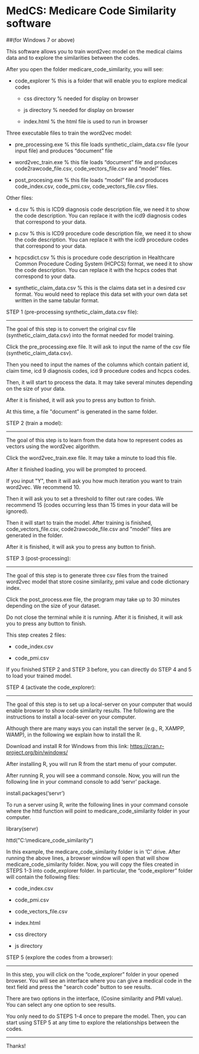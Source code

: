 # MedCS: Medicare Code Similarity software 

##(for Windows 7 or above) 

This software allows you to train word2vec model on the medical claims data and to explore the similarities between the codes. 

  

After you open the folder medicare_code_similarity, you will see: 

- code_explorer	% this is a folder that will enable you to explore medical codes 

   - css directory	% needed for display on browser 

   - js directory	% needed for display on browser 

   - index.html    % the html file is used to run in browser 

  

Three executable files to train the word2vec model: 

- pre_processing.exe	% this file loads synthetic_claim_data.csv file (your input file) and produces “document” file 

- word2vec_train.exe	% this file loads “document” file and produces code2rawcode_file.csv, code_vectors_file.csv  and “model” files. 

- post_procesing.exe	% this file loads “model” file and produces code_index.csv, code_pmi.csv,                                                                              code_vectors_file.csv files. 

  

Other files: 

- d.csv	% this is ICD9 diagnosis code description file, we need it to show the code description. You can replace it with the icd9 diagnosis codes that correspond to your data. 

- p.csv	% this is ICD9 procedure code description file, we need it to show the code description. You can replace it with the icd9 procedure codes that correspond to your data. 

- hcpcsdict.csv	% this is procedure code description in Healthcare Common Procedure Coding System (HCPCS) format, we need it to show the code description. You can replace it with the hcpcs codes that correspond to your data. 

- synthetic_claim_data.csv	% this is the claims data set in a desired csv format. You would need to replace this data set with your own data set written in the same tabular format. 

 

STEP 1 (pre-processing synthetic_claim_data.csv file): 

------------------------------------  

The goal of this step is to convert the original csv file (synthetic_claim_data.csv) into the format needed for model training.  

Click the pre_processing.exe file. It will ask to input the name of the csv file (synthetic_claim_data.csv). 

Then you need to input the names of the columns which contain patient id, claim time, icd 9 diagnosis codes, icd 9 procedure codes and hcpcs codes. 

Then, it will start to process the data. It may take several minutes depending on the size of your data.  

After it is finished, it will ask you to press any button to finish. 

At this time, a file "document” is generated in the same folder.  

  

STEP 2 (train a model):  

------------------------------------  

The goal of this step is to learn from the data how to represent codes as vectors using the word2vec algorithm.  

Click the word2vec_train.exe file. It may take a minute to load this file.  

After it finished loading, you will be prompted to proceed.  

If you input "Y", then it will ask you how much iteration you want to train word2vec. We recommend 10.  

Then it will ask you to set a threshold to filter out rare codes. We recommend 15 (codes occurring less than 15 times in your data will be ignored). 

Then it will start to train the model. After training is finished, code_vectors_file.csv, code2rawcode_file.csv and "model" files are generated in the folder.  

After it is finished, it will ask you to press any button to finish. 

  

STEP 3 (post-processing):  

------------------------------------  

The goal of this step is to generate three csv files from the trained word2vec model that store cosine similarity, pmi value and code dictionary index.  

Click the post_process.exe file, the program may take up to 30 minutes depending on the size of your dataset.  

Do not close the terminal while it is running. After it is finished, it will ask you to press any button to finish. 

  

This step creates 2 files: 

- code_index.csv 

- code_pmi.csv 

  

If you finished STEP 2 and STEP 3 before, you can directly do STEP 4 and 5 to load your trained model. 

  

STEP 4 (activate the code_explorer):  

------------------------------------  

The goal of this step is to set up a local-server on your computer that would enable browser to show code similarity results. The following are the instructions to install a local-sever on your computer. 

  

Although there are many ways you can install the server (e.g., R, XAMPP, WAMP), in the following we explain how to install the R.  

 

Download and install R for Windows from this link: https://cran.r-project.org/bin/windows/ 

After installing R, you will run R from the start menu of your computer.  

After running R, you will see a command console. Now, you will run the following line in your command console to add ‘servr’ package.  

install.packages(‘servr’) 

To run a server using R, write the following lines in your command console where the httd function will point to medicare_code_similarity folder in your computer. 

library(servr) 

httd("C:\\medicare_code_similarity") 

In this example, the medicare_code_similarity folder is in ‘C’ drive. After running the above lines, a browser window will open that will show medicare_code_similarity folder. Now, you will copy the files created in STEPS 1-3 into code_explorer folder. In particular, the “code_explorer” folder will contain the following files: 

- code_index.csv 

- code_pmi.csv 

- code_vectors_file.csv 

- index.html 

- css directory 

- js directory 

  

STEP 5 (explore the codes from a browser):  

------------------------------------  

In this step, you will click on the “code_explorer” folder in your opened browser. You will see an interface where you can give a medical code in the text field and press the "search code" button to see results. 

There are two options in the interface, (Cosine similarity and PMI value). You can select any one option to see results. 

 

You only need to do STEPS 1-4 once to prepare the model. Then, you can start using STEP 5 at any time to explore the relationships between the codes. 

------------------------------------  

Thanks! 

 
